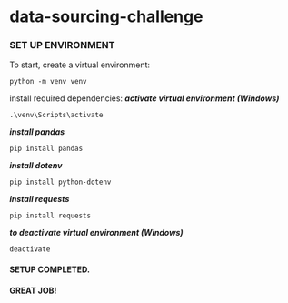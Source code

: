 # data-sourcing-challenge

### SET UP ENVIRONMENT

To start, create a virtual environment:

```shell
python -m venv venv
```

install required dependencies:
**_activate virtual environment (Windows)_**

```shell
.\venv\Scripts\activate
```

**_install pandas_**

```shell
pip install pandas
```

**_install dotenv_**

```shell
pip install python-dotenv
```

**_install requests_**

```shell
pip install requests
```

**_to deactivate virtual environment (Windows)_**

```shell
deactivate
```

#### SETUP COMPLETED.

#### GREAT JOB!
